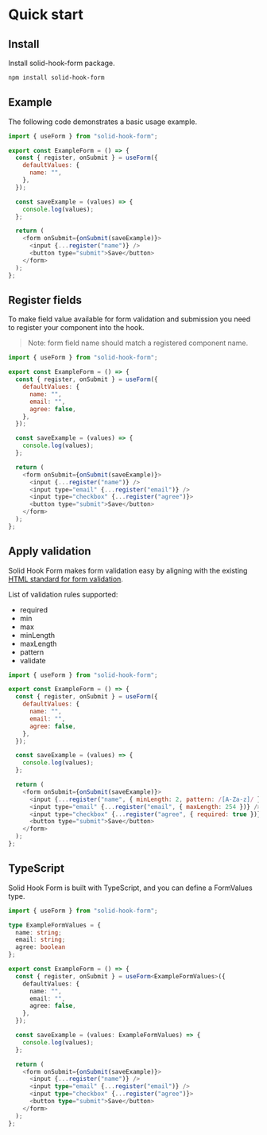 # Quick start

## Install

Install solid-hook-form package.

```bash
npm install solid-hook-form
```

## Example

The following code demonstrates a basic usage example.

```javascript
import { useForm } from "solid-hook-form";

export const ExampleForm = () => {
  const { register, onSubmit } = useForm({
    defaultValues: {
      name: "",
    },
  });

  const saveExample = (values) => {
    console.log(values);
  };

  return (
    <form onSubmit={onSubmit(saveExample)}>
      <input {...register("name")} />
      <button type="submit">Save</button>
    </form>
  );
};
```

## Register fields

To make field value available for form validation and submission you need to register your component into the hook.

> Note: form field name should match a registered component name.

```javascript
import { useForm } from "solid-hook-form";

export const ExampleForm = () => {
  const { register, onSubmit } = useForm({
    defaultValues: {
      name: "",
      email: "",
      agree: false,
    },
  });

  const saveExample = (values) => {
    console.log(values);
  };

  return (
    <form onSubmit={onSubmit(saveExample)}>
      <input {...register("name")} />
      <input type="email" {...register("email")} />
      <input type="checkbox" {...register("agree")}>
      <button type="submit">Save</button>
    </form>
  );
};
```

## Apply validation

Solid Hook Form makes form validation easy by aligning with the existing [HTML standard for form validation](https://developer.mozilla.org/en-US/docs/Learn_web_development/Extensions/Forms/Form_validation).

List of validation rules supported:

- required
- min
- max
- minLength
- maxLength
- pattern
- validate

```javascript
import { useForm } from "solid-hook-form";

export const ExampleForm = () => {
  const { register, onSubmit } = useForm({
    defaultValues: {
      name: "",
      email: "",
      agree: false,
    },
  });

  const saveExample = (values) => {
    console.log(values);
  };

  return (
    <form onSubmit={onSubmit(saveExample)}>
      <input {...register("name", { minLength: 2, pattern: /[A-Za-z]/ })} />
      <input type="email" {...register("email", { maxLength: 254 })} />
      <input type="checkbox" {...register("agree", { required: true })}>
      <button type="submit">Save</button>
    </form>
  );
};
```

## TypeScript

Solid Hook Form is built with TypeScript, and you can define a FormValues type.

```typescript
import { useForm } from "solid-hook-form";

type ExampleFormValues = {
  name: string;
  email: string;
  agree: boolean
};

export const ExampleForm = () => {
  const { register, onSubmit } = useForm<ExampleFormValues>({
    defaultValues: {
      name: "",
      email: "",
      agree: false,
    },
  });

  const saveExample = (values: ExampleFormValues) => {
    console.log(values);
  };

  return (
    <form onSubmit={onSubmit(saveExample)}>
      <input {...register("name")} />
      <input type="email" {...register("email")} />
      <input type="checkbox" {...register("agree")}>
      <button type="submit">Save</button>
    </form>
  );
};
```
